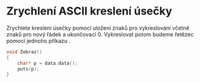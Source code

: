 # Zrychlení ASCII kreslení úsečky

Zrychlete kreslení úsečky pomocí uložení znaků pro vykreslování včetně znaků pro nový řádek a ukončovací 0. Vykreslovat potom budeme řetězec pomocí jednoho příkazu .

```cpp
void Zobraz()
{
    char* p = data.data();
    puts(p);
}
```